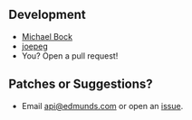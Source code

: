## Development
* [Michael Bock](https://github.com/michaelrbock)
* [joepeg](https://github.com/joepeg)
* You? Open a pull request!

## Patches or Suggestions?
* Email api@edmunds.com or open an [issue](https://github.com/EdmundsAPI/sdk-python/issues).
